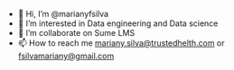 - 👋 Hi, I’m @marianyfsilva
- 👀 I’m interested in Data engineering and Data science  
- 💞️ I’m collaborate on Sume LMS
- 📫 How to reach me mariany.silva@trustedhelth.com or fsilvamariany@gmail.com

<!---
marianyfsilva/marianyfsilva is a ✨ special ✨ repository because its `README.md` (this file) appears on your GitHub profile.
You can click the Preview link to take a look at your changes.
--->
